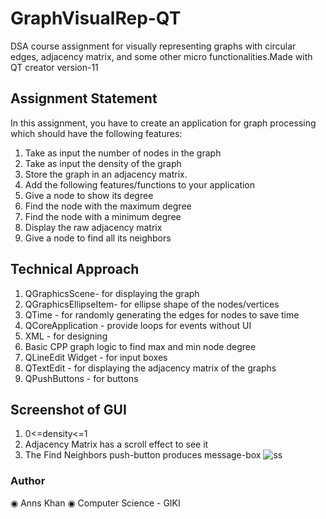 # GraphVisualRep-QT
DSA course assignment for visually representing graphs with circular edges, adjacency matrix, and some other micro functionalities.Made with QT creator version-11

## Assignment Statement
In this assignment, you have to create an application for graph processing which should have the following features:
1. Take as input the number of nodes in the graph
2. Take as input the density of the graph
3. Store the graph in an adjacency matrix.
4. Add the following features/functions to your application
  1. Give a node to show its degree
  2. Find the node with the maximum degree
  3. Find the node with a minimum degree
  4. Display the raw adjacency matrix 
  5. Give a node to find all its neighbors

## Technical Approach
1. QGraphicsScene- for displaying the graph
2. QGraphicsEllipseItem- for ellipse shape of the nodes/vertices
3. QTime - for randomly generating the edges for nodes to save time
4. QCoreApplication - provide loops for events without UI
5. XML - for designing
6. Basic CPP graph logic to find max and min node degree
7. QLineEdit Widget - for input boxes
8. QTextEdit - for displaying the adjacency matrix of the graphs
9. QPushButtons - for buttons

## Screenshot of GUI
1. 0<=density<=1
2. Adjacency Matrix has a scroll effect to see it
3. The Find Neighbors push-button produces message-box
![ss](https://github.com/maybeanns/GraphVisualRep-QT/assets/140887479/859174f2-380d-4e0c-bd66-c81f14466441)

### Author
◉ Anns Khan
◉ Computer Science - GIKI

